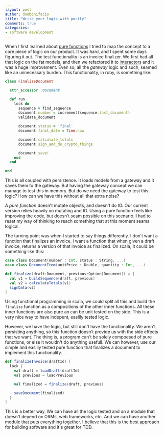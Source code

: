 ```yaml
---
layout: post
author: donbonifacio
title: "Write your logic with purity"
comments: true
categories:
- software development
---
```


When I first learned about [pure functions](http://www.riot-control.net/2014/04/10/pure-functions/)
I tried to map the concept to a core piece of logic on our product. It was hard,
and I spent some days figuring it out. The test functionality is an invoice
finalizer. We first had all that logic on the fat models, and then we refactored
it to [interactors](/2013/12/03/the-almighty-interactor/)
and it was a huge improvement. Even so, all the _gateway_ logic and such, seamed
like an unnecessary burden. This functionality, in ruby, is something like:

``` ruby
class FinalizeDocument

  attr_accessor :document

  def run
    lock do
      sequence = find_sequence
      document.number = increment(sequence.last_document)
      validate_document

      document.status = 'final'
      document.final_date = Time.now

      document.calculate_totals
      document.sign_and_do_crypto_things

      document.save!
    end
  end

end
```

<!-- more -->

This is all coupled with persistence. It loads models from a gateway and it
saves them to the gateway. But having the gateway concept we can manage to test
this in memory. But do we need the gateway to test this logic? How can we have
this without all that extra noise?

A _pure function_ doesn't mutate objects, and doesn't do IO. Our current version
relies heavily on mutating and IO. Using a pure function feels like improving
the code, but doesn't seam possible on this scenario. I had to reset my way
of thinking to reach something that at this moment seams logical.

The turning point was when I started to say things differently. I don't want
a function that finalizes an invoice. I want a function that when given a
draft invoice, returns a version of that invoice as finalized. On scala, it
could be something like this:

``` scala
case class Document(number : Int, status : String, ...)
case class DocumentItem(unitPrice : Double, quantity : Int, ...)

def finalize(draft:Document, previous:Option[Document]) = {
  val v1 = buildSequence(draft, previous)
  val v2 = calculateTotals(v1)
  signData(v2)
}
```

Using functional programming in scala, we could split all this and build the
`finalize` function as a compositions of the other inner functions. All these
inner functions are also pure an can be unit tested on the side. This is a very
nice way to have indepent, easilly tested logic.

However, we have the logic, but still don't have the functionality. We aren't
persisting anything, so this function doesn't provide us with the side effects
that we want. The thing is, a program can't be solely compoesed of pure functions,
or else it wouldn't do anything usefull. We can however, use our simple and
easilly tested pure function that finalizes a document to implement this
functionality.

``` scala
def finalizeInvoice(draftId) {
  lock {
    val draft = loadDraft(draftId)
    val previous = loadPrevious

    val finalized = finalize(draft, previous)

    saveDocument(finalized)
  }
}
```

This is a better way. We can have all the logic tested and on a module that
doesn't depend on ORMs, web frameworks, etc. And we can have another module
that puts everything together. I believe that this is the best approach for
building software and it's great for TDD.
